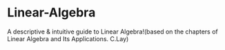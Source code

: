# Linear-Algebra
A descriptive &amp; intuitive guide to Linear Algebra!(based on the chapters of Linear Algebra and Its Applications. C.Lay)
